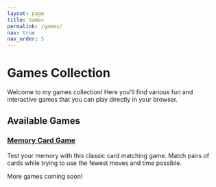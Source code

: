 ```yaml
---
layout: page
title: Games
permalink: /games/
nav: true
nav_order: 5
---
```


# Games Collection

Welcome to my games collection! Here you'll find various fun and interactive games that you can play directly in your browser.

## Available Games

### [Memory Card Game](/games/memory-card-game/)
Test your memory with this classic card matching game. Match pairs of cards while trying to use the fewest moves and time possible.

More games coming soon!

<style>
.games-container {
    max-width: 800px;
    margin: 0 auto;
    padding: 20px;
}

.game-card {
    background-color: #f8f9fa;
    border-radius: 8px;
    padding: 20px;
    margin: 20px 0;
    box-shadow: 0 2px 4px rgba(0,0,0,0.1);
    transition: transform 0.2s;
}

.game-card:hover {
    transform: translateY(-2px);
}

.game-card h2 {
    margin-top: 0;
    color: #2196F3;
}

.game-card p {
    margin-bottom: 0;
    color: #666;
}
</style> 